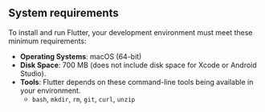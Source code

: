## System requirements

To install and run Flutter, your development environment must meet these minimum requirements:

* **Operating Systems**: macOS (64-bit)
* **Disk Space**: 700 MB (does not include disk space for Xcode or Android Studio).
* **Tools**: Flutter depends on these command-line tools being available in your environment.
  * `bash`, `mkdir`, `rm`, `git`, `curl`, `unzip`
